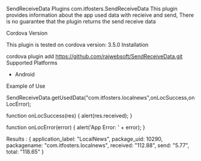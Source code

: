 SendReceiveData Plugins
com.itfosters.SendReceiveData
This plugin provides information about the app used data with recieive and send, There is no guarantee that the plugin returns the send receive data

Cordova Version

This plugin is tested on cordova version: 3.5.0
Installation

cordova plugin add https://github.com/rajwebsoft/SendReceiveData.git
Supported Platforms

- Android

Example of Use

SendReceiveData.getUsedData("com.itfosters.localnews",onLocSuccess,onLocError);    

function onLocSuccess(res) { alert(res.received); }

function onLocError(error) { alert('App Error: ' + error); }

Results : 
{
  application_label: "LocalNews",
  package_uid: 10290,
  packagename: "com.itfosters.localnews",
  received: "112.88",
  send: "5.77",
  total: "118.65"
}
